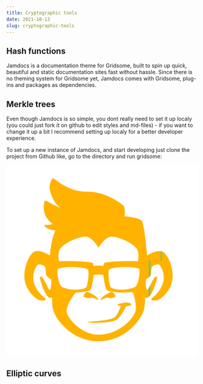 ```yaml
---
title: Cryptographic tools
date: 2021-10-13
slug: cryptographic-tools
---
```


## Hash functions

Jamdocs is a documentation theme for Gridsome, built to spin up quick, beautiful and static documentation sites fast without hassle. Since there is no theming system for Gridsome yet, Jamdocs comes with Gridsome, plug-ins and packages as dependencies.

## Merkle trees 

Even though Jamdocs is so simple, you dont really need to set it up localy (you could just fork it on github to edit styles and md-files) - if you want to change it up a bit I recommend setting up localy for a better developer experience.

To set up a new instance of Jamdocs, and start developing just clone the project from Github like, go to the directory and run gridsome:

![](https://raw.githubusercontent.com/DavidLaj/jamdocs/master/docs/favicon.png "Diagram")

## Elliptic curves